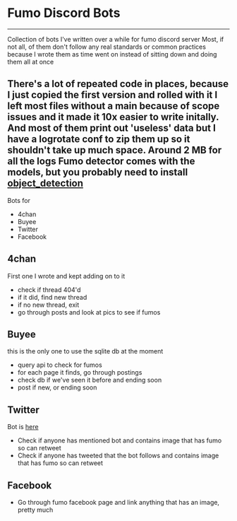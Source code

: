 # Fumo Discord Bots
---

Collection of bots I've written over a while for fumo discord server
Most, if not all, of them don't follow any real standards or common practices because I wrote them as time went on instead of sitting down and doing them all at once

There's a lot of repeated code in places, because I just copied the first version and rolled with it
I left most files without a main because of scope issues and it made it 10x easier to write initally. And most of them print out 'useless' data but I have a logrotate conf to zip them up so it shouldn't take up much space. Around 2 MB for all the logs
Fumo detector comes with the models, but you probably need to install [object\_detection](https://github.com/tensorflow/models/blob/master/research/object_detection/g3doc/installation.md)
---
Bots for

* 4chan
* Buyee
* Twitter
* Facebook



## 4chan
First one I wrote and kept adding on to it

* check if thread 404'd
* if it did, find new thread
* if no new thread, exit
* go through posts and look at pics to see if fumos

## Buyee
this is the only one to use the sqlite db at the moment

* query api to check for fumos
* for each page it finds, go through postings
* check db if we've seen it before and ending soon
* post if new, or ending soon

## Twitter
Bot is [here](https://twitter.com/FumoHonkBot)

* Check if anyone has mentioned bot and contains image that has fumo so can retweet
* Check if anyone has tweeted that the bot follows and contains image that has fumo so can retweet

## Facebook

* Go through fumo facebook page and link anything that has an image, pretty much
